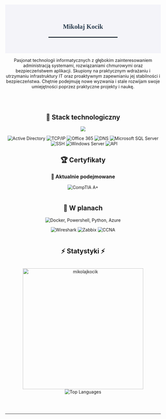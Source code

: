 <section style="background-color: #f4f4f9; padding: 30px; text-align: center;">
    <h1 style="font-family: 'Georgia', serif; color: #2c3e50; margin-bottom: 10px;">
        Mikołaj Kocik
    </h1>
    <p style="font-size: 18px; color: #34495e; margin-top: 0;">
    </p>
    <hr style="width: 50%; border: 1px solid #2c3e50; margin: 20px auto;">
</section>

<div align="center">

Pasjonat technologii informatycznych z głębokim zainteresowaniem administracją systemami, rozwiązaniami chmurowymi oraz bezpieczeństwem aplikacji. Skupiony na praktycznym wdrażaniu i utrzymaniu infrastruktury IT oraz proaktywnym zapewnianiu jej stabilności i bezpieczeństwa. Chętnie podejmuję nowe wyzwania i stale rozwijam swoje umiejętności poprzez praktyczne projekty i naukę.

</div>

<br>

</div>

<br>

<!-- My Tech Stack & Tools -->
<h2 align="center">🚀 Stack technologiczny</h2>
<div align="center">

  <!-- Tools -->
  <p>
      <img src="https://skillicons.dev/icons?i=git,ubuntu,linux,bash,postgres,windows,cs,html"/><br>
  </p>
  <img src="https://img.shields.io/badge/Active%20Directory-0078D4?style=for-the-badge&logoColor=white" alt="Active Directory" />
  <img src="https://img.shields.io/badge/TCP/IP-2E8B57?style=for-the-badge&logoColor=white" alt="TCP/IP" />
  <img src="https://img.shields.io/badge/Office%20365-D8341D?style=for-the-badge&logoColor=white" alt="Office 365" />
  <img src="https://img.shields.io/badge/DNS-A020F0?style=for-the-badge&logoColor=white" alt="DNS" />
  <img src="https://img.shields.io/badge/Microsoft%20SQL%20Server-FFA500?style=for-the-badge&logoColor=black" alt="Microsoft SQL Server" />
  <br>
  <img src="https://img.shields.io/badge/SSH-DC143C?style=for-the-badge&logoColor=white" alt="SSH" />
  <img src="https://img.shields.io/badge/Windows%20Server-008080?style=for-the-badge&logoColor=white" alt="Windows Server" />
<img src="https://img.shields.io/badge/API-007BFF?style=for-the-badge&logoColor=white" alt="API" />
<br>

<!-- Certifications Section -->
<h2 align="center">🏆 Certyfikaty</h2>

<h3 align="center">🚧 Aktualnie podejmowane</h3>
<div align="center">
  <img src="https://img.shields.io/badge/CompTIA%20A+-F20000?style=for-the-badge&logoColor=white" alt="CompTIA A+" />
</div>

<br/>

<h2 align="center">🚀 W planach</h2>
<div align="center">
  <p>
    <img src="https://skillicons.dev/icons?i=docker,py,powershell,azure" alt="Docker, Powershell, Python, Azure" />
  </p>
    <img src="https://img.shields.io/badge/Wireshark-1679A7?style=for-the-badge&logoColor=white" alt="Wireshark" />
    <img src="https://img.shields.io/badge/Zabbix-00CC00?style=for-the-badge&logoColor=white" alt="Zabbix" />
    <img src="https://img.shields.io/badge/CCNA-009900?style=for-the-badge&logoColor=white" alt="CCNA" />
</div>

<br/>

<h2 align="center">⚡ Statystyki ⚡</h2>
<br>
<div align=center>
  <img width="390" src="https://github-readme-stats.vercel.app/api?username=mikolajkocik&show_icons=true&locale=en&theme=dracula&hide_border=true" alt="mikolajkocik"/>
  <img src="https://github-readme-stats.vercel.app/api/top-langs/?username=mikolajkocik&layout=compact&langs_count=10&theme=dracula&hide_border=true" alt="Top Languages" /> 
</div>

<br/><br/>
<hr/>
<br/>
<br/>
